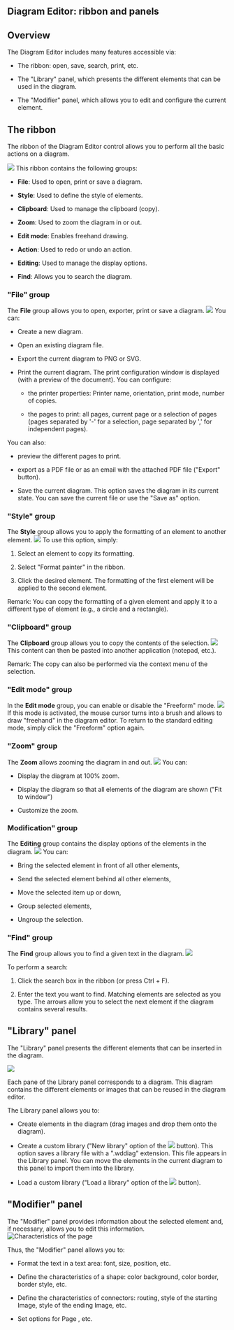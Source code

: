 
## Diagram Editor: ribbon and panels
			

<a name="NOTE1"></a>
<a name="NOTE1_1"></a>


## Overview
<a name="overview_ELTTEXTE000205"></a>
The Diagram Editor includes many features accessible via: 

- The ribbon: open, save, search, print, etc.

- The "Library" panel, which presents the different elements that can be used in the diagram. 

- The "Modifier" panel, which allows you to edit and configure the current element.  




<a name="NOTE2"></a>
<a name="NOTE2_1"></a>


## The ribbon
<a name="the_ribbon_ELTTEXTE000229"></a>
The ribbon of the Diagram Editor control allows you to perform all the basic actions on a diagram. 

![](https://doc.pcsoft.fr/en-US/images/image.awp?langid=3&name=Editeur_diagrammes_Ruban%20-%20HC%20N%B0003.gif&type=thumb)
This ribbon contains the following groups: 

- **File**: Used to open, print or save a diagram.

- **Style**: Used to define the style of elements. 

- **Clipboard**: Used to manage the clipboard (copy). 

- **Zoom**: Used to zoom the diagram in or out.

- **Edit mode**: Enables freehand drawing.

- **Action**: Used to redo or undo an action. 

- **Editing**: Used to manage the display options.

- **Find**: Allows you to search the diagram.   





### "File" group
<a name="file_group_ELTPARAGRAPHE000036"></a>

The **File** group allows you to open, exporter, print or save a diagram. ![](https://doc.pcsoft.fr/en-US/images/image.awp?langid=3&name=Editeur_diagrammes_Ruban%20-%20HC%20N%B0003%202.gif)
You can: 

- Create a new diagram.

- Open an existing diagram file. 

- Export the current diagram to PNG or SVG. 

- Print the current diagram. The print configuration window is displayed (with a preview of the document). You can configure: 

	- the printer properties: Printer name, orientation, print mode, number of copies. 

	- the pages to print: all pages, current page or a selection of pages (pages separated by '-' for a selection, page separated by ',' for independent pages). 


 You can also:

- preview the different pages to print. 

- export as a PDF file or as an email with the attached PDF file ("Export" button). 

- Save the current diagram. This option saves the diagram in its current state. You can save the current file or use the "Save as" option. 





### "Style" group
<a name="style_group_ELTPARAGRAPHE000058"></a>

The **Style** group allows you to apply the formatting of an element to another element. ![](https://doc.pcsoft.fr/en-US/images/image.awp?langid=3&name=Editeur_diagrammes_Ruban%20-%20HC%20N%B0003%203.gif)
To use this option, simply: 

1. Select an element to copy its formatting. 

2. Select "Format painter" in the ribbon. 

3. Click the desired element. The formatting of the first element will be applied to the second element.  




Remark: You can copy the formatting of a given element and apply it to a different type of element (e.g., a circle and a rectangle). 


### "Clipboard" group
<a name="clipboard_group_ELTPARAGRAPHE000071"></a>

The **Clipboard** group allows you to copy the contents of the selection. ![](https://doc.pcsoft.fr/en-US/images/image.awp?langid=3&name=Editeur_diagrammes_Ruban%20-%20HC%20N%B0003%204.gif)
This content can then be pasted into another application (notepad, etc.). 

Remark: The copy can also be performed via the context menu of the selection. 


### "Edit mode" group
<a name="edit_mode_group_ELTPARAGRAPHE000082"></a>

In the **Edit mode** group, you can enable or disable the "Freeform" mode. ![](https://doc.pcsoft.fr/en-US/images/image.awp?langid=3&name=Editeur_diagrammes_Ruban%20-%20HC%20N%B0003%208.gif)
 If this mode is activated, the mouse cursor turns into a brush and allows to draw "freehand" in the diagram editor. To return to the standard editing mode, simply click the "Freeform" option again. 


### "Zoom" group
<a name="zoom_group_ELTPARAGRAPHE000089"></a>

The **Zoom** allows zooming the diagram in and out. ![](https://doc.pcsoft.fr/en-US/images/image.awp?langid=3&name=Editeur_diagrammes_Ruban%20-%20HC%20N%B0003%205.gif)
You can: 

- Display the diagram at 100% zoom. 

- Display the diagram so that all elements of the diagram are shown ("Fit to window")

- Customize the zoom. 





### Modification" group
<a name="modification_group_ELTPARAGRAPHE000100"></a>

The **Editing** group contains the display options of the elements in the diagram. ![](https://doc.pcsoft.fr/en-US/images/image.awp?langid=3&name=Editeur_diagrammes_Ruban%20-%20HC%20N%B0003%207.gif)
You can: 

- Bring the selected element in front of all other elements,

- Send the selected element behind all other elements,

- Move the selected item up or down,

- Group selected elements,

- Ungroup the selection. 





### "Find" group
<a name="find_group_ELTPARAGRAPHE000113"></a>

The **Find** group allows you to find a given text in the diagram. ![](https://doc.pcsoft.fr/en-US/images/image.awp?langid=3&name=Editeur_diagrammes_Ruban%20-%20HC%20N%B0003%201.gif)


To perform a search: 

1. Click the search box in the ribbon (or press Ctrl + F). 

2. Enter the text you want to find. Matching elements are selected as you type. The arrows allow you to select the next element if the diagram contains several results.  




<a name="NOTE3"></a>
<a name="NOTE3_1"></a>


## "Library" panel
<a name="library_panel_ELTTEXTE000295"></a>
The "Library" panel presents the different elements that can be inserted in the diagram. 

![](https://doc.pcsoft.fr/en-US/images/image.awp?langid=3&name=Editeur_diagrammes_Ruban%20-%20HC%20N%B0004%203.gif)


Each pane of the Library panel corresponds to a diagram. This diagram contains the different elements or images that can be reused in the diagram editor.  

The Library panel allows you to: 

- Create elements in the diagram (drag images and drop them onto the diagram). 

- Create a custom library ("New library" option of the ![](https://doc.pcsoft.fr/en-US/images/image.awp?langid=3&name=Editeur_diagrammes_Ruban%20-%20HC%20N%B0004%201.gif)
 button). This option saves a library file with a ".wddiag" extension. This file appears in the Library panel. You can move the elements in the current diagram to this panel to import them into the library. 

- Load a custom library ("Load a library" option of the ![](https://doc.pcsoft.fr/en-US/images/image.awp?langid=3&name=Editeur_diagrammes_Ruban%20-%20HC%20N%B0004%201.gif)
 button). 




<a name="NOTE4"></a>
<a name="NOTE4_1"></a>


## "Modifier" panel
<a name="modifier_panel_ELTTEXTE000319"></a>
The "Modifier" panel provides information about the selected element and, if necessary, allows you to edit this information. ![Characteristics of the page](https://doc.pcsoft.fr/en-US/images/image.awp?langid=3&name=Editeur_diagrammes_Ruban%20-%20HC%20N%B0004%202.gif)


Thus, the "Modifier" panel allows you to: 

- Format the text in a text area: font, size, position, etc.

- Define the characteristics of a shape: color background, color border, border style, etc.

- Define the characteristics of connectors: routing, style of the starting Image, style of the ending Image, etc.

- Set options for Page , etc.





